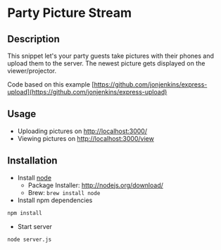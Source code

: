 # Party Picture Stream

## Description
This snippet let's your party guests take pictures with their phones and upload them to the server. The newest picture gets displayed on the viewer/projector.

Code based on this example [https://github.com/jonjenkins/express-upload](https://github.com/jonjenkins/express-upload)


## Usage
* Uploading pictures on [http://localhost:3000/](http://localhost:3000/)
* Viewing pictures on [http://localhost:3000/view](http://localhost:3000/view)


## Installation
* Install [node](http://nodejs.org/download/)
	* Package Installer: http://nodejs.org/download/
	* Brew: `brew install node`
* Install npm dependencies

```bash
npm install
```

* Start server

```bash
node server.js
```
